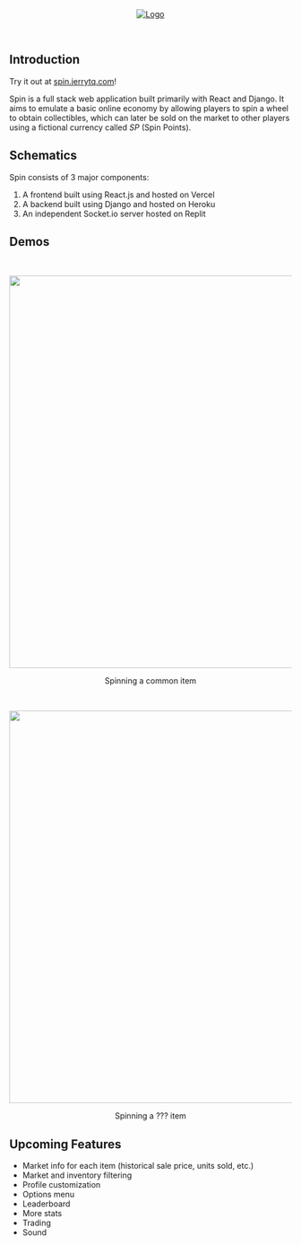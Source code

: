 &nbsp;
<p align="center">
  <a href="https://spin.jerrytq.com" target="_blank">
    <picture>
      <source media="(prefers-color-scheme: dark)" srcset="https://drive.google.com/uc?export=view&id=1j2Cl5JDx4t8eRxgTDqcZQ7kRSxF9L5VI">
      <img alt="Logo" src="https://drive.google.com/uc?export=view&id=1cuP3A4YRuMOhffEu5_tI4-TXaT45Y0My">
    </picture>
  </a>
</p>
&nbsp;

## Introduction
Try it out at <a href="https://spin.jerrytq.com" target="_blank">spin.jerrytq.com</a>!

Spin is a full stack web application built primarily with React and Django. It aims to emulate a basic online economy by allowing players to spin a wheel to obtain collectibles, which can later be sold on the market to other players using a fictional currency called *SP* (Spin Points).

## Schematics
Spin consists of 3 major components: 
1. A frontend built using React.js and hosted on Vercel
2. A backend built using Django and hosted on Heroku
3. An independent Socket.io server hosted on Replit

## Demos
&nbsp;
<p align="center">
  <img src="https://drive.google.com/uc?export=view&id=1eVB-pPDEpXF8dUC36N167pHsExyRZp57" width=700/>
</p>
<p align="center">
  Spinning a common item
</p>
&nbsp;
<p align="center">
  <img src="https://drive.google.com/uc?export=view&id=1eVB-pPDEpXF8dUC36N167pHsExyRZp57" width=700/>
</p>
<p align="center">
  Spinning a ??? item
</p>

## Upcoming Features
- Market info for each item (historical sale price, units sold, etc.)
- Market and inventory filtering 
- Profile customization 
- Options menu
- Leaderboard 
- More stats
- Trading
- Sound

